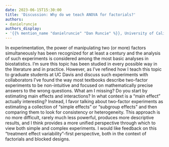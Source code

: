 ```yaml
---
date: 2023-06-15T15:30:00
title: 'Discussion: Why do we teach ANOVA for factorials?'
authors:
- danielruncie
authors_display:
- '{{% mention_name "danielruncie" "Dan Runcie" %}}, University of California, Davis'
---
```

In experimentation, the power of manipulating two (or more) factors simultaneously has been recognized for at least a century and the analysis of such experiments is considered among the most basic analyses in biostatistics. I’m sure this topic has been studied in every possible way in the literature and in practice. However, as I’ve refined how I teach this topic to graduate students at UC Davis and discuss such experiments with collaborators I’ve found the way most textbooks describe two-factor experiments to be non-intuitive and focused on mathematically precise answers to the wrong questions. What am I missing? Do you start by estimating main effects and interactions? In what context is a “main effect” actually interesting? Instead, I favor talking about two-factor experiments as estimating a collection of “simple effects” or “subgroup effects” and then comparing them to look for consistency or heterogeneity. This approach is no more difficult, rarely much less powerful, produces more descriptive results, and I think provides a more unified perspective through which to view both simple and complex experiments. I would like feedback on this “treatment effect variability”-first perspective, both in the context of factorials and blocked designs.
